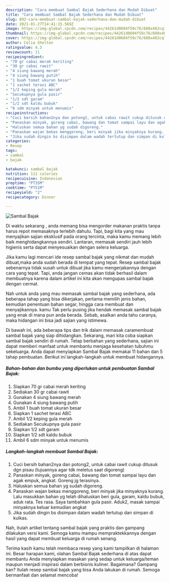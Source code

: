```yaml
---
description: "Cara membuat Sambal Bajak Sederhana dan Mudah Dibuat"
title: "Cara membuat Sambal Bajak Sederhana dan Mudah Dibuat"
slug: 892-cara-membuat-sambal-bajak-sederhana-dan-mudah-dibuat
date: 2021-01-27T14:41:15.569Z
image: https://img-global.cpcdn.com/recipes/44261d0604f59c76/680x482cq70/sambal-bajak-foto-resep-utama.jpg
thumbnail: https://img-global.cpcdn.com/recipes/44261d0604f59c76/680x482cq70/sambal-bajak-foto-resep-utama.jpg
cover: https://img-global.cpcdn.com/recipes/44261d0604f59c76/680x482cq70/sambal-bajak-foto-resep-utama.jpg
author: Celia Shelton
ratingvalue: 4.3
reviewcount: 11
recipeingredient:
- "70 gr cabai merah keriting"
- "30 gr cabai rawit"
- "4 siung bawang merah"
- "4 siung bawang putih"
- "1 buah tomat ukuran besar"
- "1 sachet terasi ABC"
- "1/2 keping gula merah"
- "Secukupnya gula pasir"
- "1/2 sdt garam"
- "1/2 sdt kaldu bubuk"
- "6 sdm minyak untuk menumis"
recipeinstructions:
- "Cuci bersih bahan2nya dan potong2, untuk cabai rawit cukup ditusuk dgn pisau (tujuannya agar tdk meletus saat digoreng)"
- "Panaskan minyak, goreng cabai, bawang dan tomat sampai layu dan agak empuk, angkat. Goreng jg terasinya."
- "Haluskan semua bahan yg sudah digoreng."
- "Panaskan wajan bekas menggoreng, beri minyak jika minyaknya kurang. Lalu masukkan bahan yg telah dihaluskan beri gula, garam, kaldu bubuk, aduk rata. Tes rasa. Saya tambahkan gula pasir. Aduk2, masak sampai minyaknya keluar kemudian angkat"
- "Jika sudah dingin bs disimpan dalam wadah tertutup dan simpan di kulkas."
categories:
- Resep
tags:
- sambal
- bajak

katakunci: sambal bajak 
nutrition: 111 calories
recipecuisine: Indonesian
preptime: "PT35M"
cooktime: "PT51M"
recipeyield: "2"
recipecategory: Dinner

---
```



![Sambal Bajak](https://img-global.cpcdn.com/recipes/44261d0604f59c76/680x482cq70/sambal-bajak-foto-resep-utama.jpg)

Di waktu  sekarang , anda memang bisa mengorder makanan praktis tanpa harus repot memasaknya terlebih dahulu. Tapi, bagi kita yang mau menyajikan sajian eksklusif pada orang tercinta, maka kamu memang lebih baik menghidangkannya sendiri. Lantaran, memasak sendiri jauh lebih higienis serta dapat menyesuaikan dengan selera keluarga.

Jika kamu lagi mencari ide resep sambal bajak yang nikmat dan mudah dibuat,maka anda sudah berada di tempat yang tepat. Resep sambal bajak  sebenarnya tidak susah untuk dibuat jika kamu mengerjakannya dengan cara yang tepat. Tapi, anda jangan cemas akan tidak berhasil dalam membuatnya 
karena dalam artikel ini kita akan mengupas sambal bajak dengan cermat.  



Nah untuk anda yang mau memasak sambal bajak yang sederhana, ada beberapa tahap yang bisa dikerjakan, pertama memilih jenis bahan, kemudian penentuan bahan segar, hingga cara membuat dan menyajikannya. kamu Tak perlu pusing jika hendak memasak sambal bajak yang enak di mana pun anda berada. Sebab, asalkan anda  tahu caranya, maka hidangan ini bisa jadi sajian yang istimewa.

Di bawah ini, ada beberapa tips dan trik dalam memasak caramembuat sambal bajak yang siap dihidangkan. Sekarang, mari kita coba siapkan sambal bajak sendiri di rumah. Tetap berbahan yang sederhana, sajian ini dapat memberi manfaat untuk membantu menjaga kesehatan tubuhmu sekeluarga. Anda dapat menyiapkan Sambal Bajak memakai 11 bahan dan 5 tahap pembuatan. Berikut ini langkah-langkah untuk membuat hidangannya.

<!--inarticleads1-->

##### Bahan-bahan dan bumbu yang diperlukan untuk pembuatan Sambal Bajak:

1. Siapkan 70 gr cabai merah keriting
1. Sediakan 30 gr cabai rawit
1. Gunakan 4 siung bawang merah
1. Gunakan 4 siung bawang putih
1. Ambil 1 buah tomat ukuran besar
1. Siapkan 1 sachet terasi ABC
1. Ambil 1/2 keping gula merah
1. Sediakan Secukupnya gula pasir
1. Siapkan 1/2 sdt garam
1. Siapkan 1/2 sdt kaldu bubuk
1. Ambil 6 sdm minyak untuk menumis




<!--inarticleads2-->

##### Langkah-langkah membuat Sambal Bajak:

1. Cuci bersih bahan2nya dan potong2, untuk cabai rawit cukup ditusuk dgn pisau (tujuannya agar tdk meletus saat digoreng)
1. Panaskan minyak, goreng cabai, bawang dan tomat sampai layu dan agak empuk, angkat. Goreng jg terasinya.
1. Haluskan semua bahan yg sudah digoreng.
1. Panaskan wajan bekas menggoreng, beri minyak jika minyaknya kurang. Lalu masukkan bahan yg telah dihaluskan beri gula, garam, kaldu bubuk, aduk rata. Tes rasa. Saya tambahkan gula pasir. Aduk2, masak sampai minyaknya keluar kemudian angkat
1. Jika sudah dingin bs disimpan dalam wadah tertutup dan simpan di kulkas.




Nah, itulah artikel tentang  sambal bajak  yang praktis dan gampang dilakukan versi kami. Semoga kamu mampu mempraktekkannya dengan hasil yang dapat membuat keluarga di rumah senang. 

Terima kasih kamu telah membaca resep yang kami tampilkan di halaman ini. Besar harapan kami, olahan  Sambal Bajak sederhana di atas dapat membantu Anda menyiapkan masakan yang sedap untuk keluarga/teman maupun menjadi inspirasi dalam berbisnis kuliner. Bagaimana? Gampang kan? Itulah resep sambal bajak yang bisa Anda lakukan di rumah. Semoga bermanfaat dan selamat mencoba!

